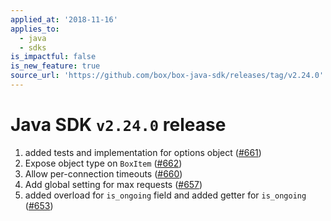 ```yaml
---
applied_at: '2018-11-16'
applies_to:
  - java
  - sdks
is_impactful: false
is_new_feature: true
source_url: 'https://github.com/box/box-java-sdk/releases/tag/v2.24.0'
---
```

# Java SDK `v2.24.0` release

1. added tests and implementation for options object ([#661](https://github.com/box/box-java-sdk/pull/661))
2. Expose object type on `BoxItem` ([#662](https://github.com/box/box-java-sdk/pull/662))
3. Allow per-connection timeouts ([#660](https://github.com/box/box-java-sdk/pull/660))
4. Add global setting for max requests ([#657](https://github.com/box/box-java-sdk/pull/657))
5. added overload for `is_ongoing` field and added getter for `is_ongoing` ([#653](https://github.com/box/box-java-sdk/pull/653))